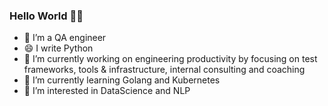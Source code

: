 ### Hello World 👋👋

- 🔭 I’m a QA engineer 
- 😄 I write Python
- 👯 I’m currently working on engineering productivity by focusing on test frameworks, tools & infrastructure, internal consulting and coaching
- 🌱 I’m currently learning Golang and Kubernetes
- 🤔 I’m interested in DataScience and NLP



<!--
**AlexNg9527/AlexNg9527** is a ✨ _special_ ✨ repository because its `README.md` (this file) appears on your GitHub profile.

Here are some ideas to get you started:

- 🔭 I’m currently working on ...
- 🌱 I’m currently learning ...
- 👯 I’m looking to collaborate on ...
- 🤔 I’m looking for help with ...
- 💬 Ask me about ...
- 📫 How to reach me: ...
- 😄 Pronouns: ...
- ⚡ Fun fact: ...
-->
